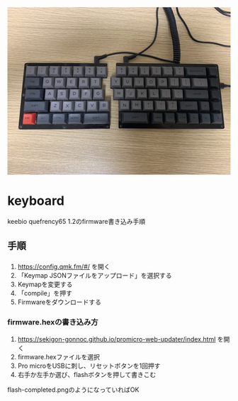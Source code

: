 <img src="https://github.com/Ko1103/keyboard/blob/main/assets/keyboard.jpeg?raw=true" >


# keyboard
keebio quefrency65 1.2のfirmware書き込み手順

## 手順　
###
1. https://config.qmk.fm/#/ を開く
2. 「Keymap JSONファイルをアップロード」を選択する
3. Keymapを変更する
4. 「compile」を押す
5. Firmwareをダウンロードする

### firmware.hexの書き込み方

1. https://sekigon-gonnoc.github.io/promicro-web-updater/index.html
を開く
2. firmware.hexファイルを選択
3. Pro microをUSBに刺し、リセットボタンを1回押す
4. 右手か左手か選び、flashボタンを押して書きこむ

flash-completed.pngのようになっていればOK




